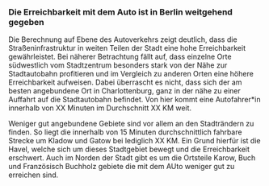### Die Erreichbarkeit mit dem Auto ist in Berlin weitgehend gegeben

Die Berechnung auf Ebene des Autoverkehrs zeigt deutlich, dass die Straßeninfrastruktur in weiten Teilen der 
Stadt eine hohe Erreichbarkeit gewährleistet. Bei näherer Betrachtung fällt auf, dass einzelne Orte südwestlich vom 
Stadtzentrum besonders stark von der Nähe zur Stadtautobahn profitieren und im Vergleich zu anderen Orten eine höhere 
Erreichbarkeit aufweisen. Dabei überrascht es nicht, dass sich der am besten angebundene Ort in Charlottenburg, ganz in
der nähe zu einer Auffahrt auf die Stadtautobahn befindet. Von hier kommt eine Autofahrer*in innerhalb von XX Minuten 
im Durchschnitt XX KM weit. 

Weniger gut angebundene Gebiete sind vor allem an den Stadträndern zu finden. So liegt die innerhalb von 15 Minuten 
durchschnittlich fahrbare Strecke um Kladow und Gatow bei lediglich XX KM. Ein Grund hierfür ist die Havel, welche sich 
um dieses Stadtgebiet bewegt und die Erreichbarkeit erschwert. Auch im Norden der Stadt gibt es um die Ortsteile Karow,
Buch und Französisch Buchholz gebiete die mit dem AUto weniger gut zu erreichen sind. 